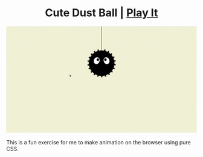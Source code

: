 <h1 align="center">
Cute Dust Ball | <a href="http://tomhsiao1260.github.io/dust-ball" target="_blank">Play It<a/>
</h1>

<p align="center">
    <img src="./assets/dust.gif" width="600px"/>
</p>

This is a fun exercise for me to make animation on the browser using pure CSS.
